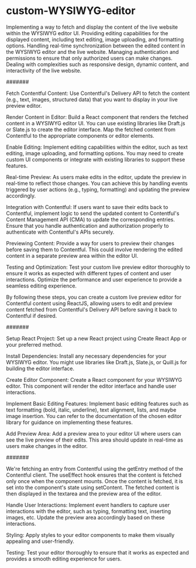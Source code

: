 # custom-WYSIWYG-editor

Implementing a way to fetch and display the content of the live website within the WYSIWYG editor UI.
Providing editing capabilities for the displayed content, including text editing, image uploading, and formatting options.
Handling real-time synchronization between the edited content in the WYSIWYG editor and the live website.
Managing authentication and permissions to ensure that only authorized users can make changes.
Dealing with complexities such as responsive design, dynamic content, and interactivity of the live website.

#######

Fetch Contentful Content: Use Contentful's Delivery API to fetch the content (e.g., text, images, structured data) that you want to display in your live preview editor.

Render Content in Editor: Build a React component that renders the fetched content in a WYSIWYG editor UI. You can use existing libraries like Draft.js or Slate.js to create the editor interface. Map the fetched content from Contentful to the appropriate components or editor elements.

Enable Editing: Implement editing capabilities within the editor, such as text editing, image uploading, and formatting options. You may need to create custom UI components or integrate with existing libraries to support these features.

Real-time Preview: As users make edits in the editor, update the preview in real-time to reflect those changes. You can achieve this by handling events triggered by user actions (e.g., typing, formatting) and updating the preview accordingly.

Integration with Contentful: If users want to save their edits back to Contentful, implement logic to send the updated content to Contentful's Content Management API (CMA) to update the corresponding entries. Ensure that you handle authentication and authorization properly to authenticate with Contentful's APIs securely.

Previewing Content: Provide a way for users to preview their changes before saving them to Contentful. This could involve rendering the edited content in a separate preview area within the editor UI.

Testing and Optimization: Test your custom live preview editor thoroughly to ensure it works as expected with different types of content and user interactions. Optimize the performance and user experience to provide a seamless editing experience.

By following these steps, you can create a custom live preview editor for Contentful content using ReactJS, allowing users to edit and preview content fetched from Contentful's Delivery API before saving it back to Contentful if desired.

#######

Setup React Project: Set up a new React project using Create React App or your preferred method.

Install Dependencies: Install any necessary dependencies for your WYSIWYG editor. You might use libraries like Draft.js, Slate.js, or Quill.js for building the editor interface.

Create Editor Component: Create a React component for your WYSIWYG editor. This component will render the editor interface and handle user interactions.

Implement Basic Editing Features: Implement basic editing features such as text formatting (bold, italic, underline), text alignment, lists, and maybe image insertion. You can refer to the documentation of the chosen editor library for guidance on implementing these features.

Add Preview Area: Add a preview area to your editor UI where users can see the live preview of their edits. This area should update in real-time as users make changes in the editor.

#######

We're fetching an entry from Contentful using the getEntry method of the Contentful client.
The useEffect hook ensures that the content is fetched only once when the component mounts.
Once the content is fetched, it is set into the component's state using setContent.
The fetched content is then displayed in the textarea and the preview area of the editor.

Handle User Interactions: Implement event handlers to capture user interactions with the editor, such as typing, formatting text, inserting images, etc. Update the preview area accordingly based on these interactions.

Styling: Apply styles to your editor components to make them visually appealing and user-friendly.

Testing: Test your editor thoroughly to ensure that it works as expected and provides a smooth editing experience for users.
